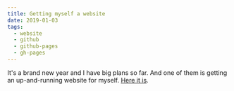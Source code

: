 ```yaml
---
title: Getting myself a website
date: 2019-01-03
tags:
  - website
  - github
  - github-pages
  - gh-pages
---
```


It's a brand new year and I have big plans so far. And one of them is getting an up-and-running website for myself. [Here it is](https://cezarmathe.com).
